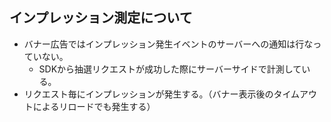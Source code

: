 ## インプレッション測定について
- バナー広告ではインプレッション発生イベントのサーバーへの通知は行なっていない。
  - SDKから抽選リクエストが成功した際にサーバーサイドで計測している。
- リクエスト毎にインプレッションが発生する。（バナー表示後のタイムアウトによるリロードでも発生する）
